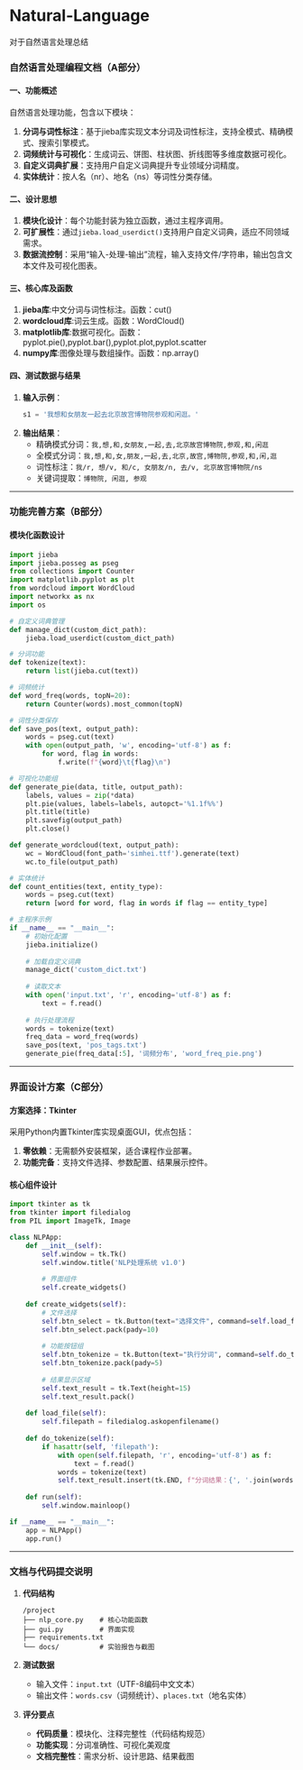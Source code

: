 # Natural-Language
对于自然语言处理总结
### 自然语言处理编程文档（A部分）

#### 一、功能概述
自然语言处理功能，包含以下模块：
1. **分词与词性标注**：基于jieba库实现文本分词及词性标注，支持全模式、精确模式、搜索引擎模式。 
2. **词频统计与可视化**：生成词云、饼图、柱状图、折线图等多维度数据可视化。
3. **自定义词典扩展**：支持用户自定义词典提升专业领域分词精度。
4. **实体统计**：按人名（nr）、地名（ns）等词性分类存储。

#### 二、设计思想
1. **模块化设计**：每个功能封装为独立函数，通过主程序调用。
2. **可扩展性**：通过`jieba.load_userdict()`支持用户自定义词典，适应不同领域需求。
3. **数据流控制**：采用“输入-处理-输出”流程，输入支持文件/字符串，输出包含文本文件及可视化图表。

#### 三、核心库及函数
1. **jieba库**:中文分词与词性标注。函数：cut()    
2. **wordcloud库**:词云生成。函数：WordCloud()   
3. **matplotlib库**:数据可视化。函数：pyplot.pie(),pyplot.bar(),pyplot.plot,pyplot.scatter
4. **numpy库**:图像处理与数组操作。函数：np.array()   

#### 四、测试数据与结果
1. **输入示例**：  
   ```python
   s1 = '我想和女朋友一起去北京故宫博物院参观和闲逛。'
   ```
2. **输出结果**：  
   - 精确模式分词：`我,想,和,女朋友,一起,去,北京故宫博物院,参观,和,闲逛`  
   - 全模式分词：`我,想,和,女,朋友,一起,去,北京,故宫,博物院,参观,和,闲,逛` 
   - 词性标注：`我/r, 想/v, 和/c, 女朋友/n, 去/v, 北京故宫博物院/ns`  
   - 关键词提取：`博物院, 闲逛, 参观`  

---

### 功能完善方案（B部分）

#### 模块化函数设计
```python
import jieba
import jieba.posseg as pseg
from collections import Counter
import matplotlib.pyplot as plt
from wordcloud import WordCloud
import networkx as nx
import os

# 自定义词典管理
def manage_dict(custom_dict_path):
    jieba.load_userdict(custom_dict_path)

# 分词功能
def tokenize(text):
    return list(jieba.cut(text))

# 词频统计
def word_freq(words, topN=20):
    return Counter(words).most_common(topN)

# 词性分类保存
def save_pos(text, output_path):
    words = pseg.cut(text)
    with open(output_path, 'w', encoding='utf-8') as f:
        for word, flag in words:
            f.write(f"{word}\t{flag}\n")

# 可视化功能组
def generate_pie(data, title, output_path):
    labels, values = zip(*data)
    plt.pie(values, labels=labels, autopct='%1.1f%%')
    plt.title(title)
    plt.savefig(output_path)
    plt.close()

def generate_wordcloud(text, output_path):
    wc = WordCloud(font_path='simhei.ttf').generate(text)
    wc.to_file(output_path)

# 实体统计
def count_entities(text, entity_type):
    words = pseg.cut(text)
    return [word for word, flag in words if flag == entity_type]

# 主程序示例
if __name__ == "__main__":
    # 初始化配置
    jieba.initialize()
    
    # 加载自定义词典
    manage_dict('custom_dict.txt')
    
    # 读取文本
    with open('input.txt', 'r', encoding='utf-8') as f:
        text = f.read()
    
    # 执行处理流程
    words = tokenize(text)
    freq_data = word_freq(words)
    save_pos(text, 'pos_tags.txt')
    generate_pie(freq_data[:5], '词频分布', 'word_freq_pie.png')
```

---

### 界面设计方案（C部分）

#### 方案选择：Tkinter
采用Python内置Tkinter库实现桌面GUI，优点包括：
1. **零依赖**：无需额外安装框架，适合课程作业部署。
2. **功能完备**：支持文件选择、参数配置、结果展示控件。

#### 核心组件设计
```python
import tkinter as tk
from tkinter import filedialog
from PIL import ImageTk, Image

class NLPApp:
    def __init__(self):
        self.window = tk.Tk()
        self.window.title('NLP处理系统 v1.0')
        
        # 界面组件
        self.create_widgets()
        
    def create_widgets(self):
        # 文件选择
        self.btn_select = tk.Button(text="选择文件", command=self.load_file)
        self.btn_select.pack(pady=10)
        
        # 功能按钮组
        self.btn_tokenize = tk.Button(text="执行分词", command=self.do_tokenize)
        self.btn_tokenize.pack(pady=5)
        
        # 结果显示区域
        self.text_result = tk.Text(height=15)
        self.text_result.pack()
        
    def load_file(self):
        self.filepath = filedialog.askopenfilename()
        
    def do_tokenize(self):
        if hasattr(self, 'filepath'):
            with open(self.filepath, 'r', encoding='utf-8') as f:
                text = f.read()
            words = tokenize(text)
            self.text_result.insert(tk.END, f"分词结果：{', '.join(words[:50])}...")
            
    def run(self):
        self.window.mainloop()

if __name__ == "__main__":
    app = NLPApp()
    app.run()
```

---

### 文档与代码提交说明
1. **代码结构**  
   ```
   /project
   ├── nlp_core.py    # 核心功能函数
   ├── gui.py         # 界面实现
   ├── requirements.txt
   └── docs/          # 实验报告与截图
   ```

2. **测试数据**  
   - 输入文件：`input.txt`（UTF-8编码中文文本）
   - 输出文件：`words.csv`（词频统计）、`places.txt`（地名实体）

3. **评分要点**  
   - **代码质量**：模块化、注释完整性（代码结构规范）  
   - **功能实现**：分词准确性、可视化美观度  
   - **文档完整性**：需求分析、设计思路、结果截图  

